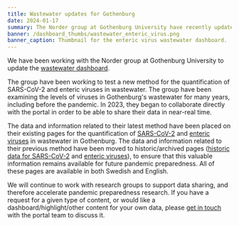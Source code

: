 ```yaml
---
title: Wastewater updates for Gothenburg
date: 2024-01-17
summary: The Norder group at Gothenburg University have recently updated their methods related to quantifying SARS-CoV-2 and enteric viruses in wastewater. Data collected using this new method are now available, and older data collected using their previous data have been moved to a 'historic' page.
banner: /dashboard_thumbs/wastewater_enteric_virus.png
banner_caption: Thumbnail for the enteric virus wastewater dashboard.
---
```


We have been working with the Norder group at Gothenburg University to update the [wastewater dashboard](/dashboards/wastewater/).

The group have been working to test a new method for the quantification of SARS-CoV-2 and enteric viruses in wastewater. The group have been examining the levels of viruses in Gothenburg's wastewater for many years, including before the pandemic. In 2023, they began to collaborate directly with the portal in order to be able to share their data in near-real time.

The data and information related to their latest method have been placed on their existing pages for the quantification of [SARS-CoV-2](/dashboards/wastewater/covid_quantification/covid_quant_gu/) and [enteric viruses](/dashboards/wastewater/enteric_quantification/) in wastewater in Gothenburg. The data and information related to their previous method have been moved to historic/archived pages ([historic data for SARS-CoV-2](/dashboards/wastewater/covid_quantification/historic_covid_gu/) and [enteric viruses](/dashboards/wastewater/enteric_quantification/historic_enteric_gu/)), to ensure that this valuable information remains available for future pandemic preparedness. All of these pages are available in both Swedish and English.

We will continue to work with research groups to support data sharing, and therefore accelerate pandemic preparedness research. If you have a request for a given type of content, or would like a dashboard/highlight/other content for your own data, please [get in touch](/contact/) with the portal team to discuss it.
